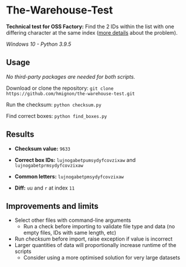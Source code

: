 # The-Warehouse-Test

**Technical test for OSS Factory:** Find the 2 IDs within the list with one differing 
character at the same index ([more details](https://mergify.notion.site/The-Warehouse-158c1275890e4157a77112609fd7a129) about the problem).

*Windows 10 - Python 3.9.5*

## Usage

*No third-party packages are needed for both scripts.*

Download or clone the repository: ```git clone https://github.com/hmignon/the-warehouse-test.git```

Run the checksum: ```python checksum.py```

Find correct boxes: ```python find_boxes.py```


## Results

- **Checksum value:** `9633`


- **Correct box IDs:** `lujnogabetpumsydyfcovzixaw` and `lujnogabetprmsydyfcovzixaw` 

- **Common letters:** `lujnogabetpmsydyfcovzixaw`

- **Diff:** `u`u and `r` at index `11`

## Improvements and limits


- Select other files with command-line arguments
  - Run a check before importing to validate file type and data (no empty files, IDs with same length, etc)
- Run *checksum* before import, raise exception if value is incorrect
- Larger quantities of data will proportionally increase runtime of the scripts
  - Consider using a more optimised solution for very large datasets
